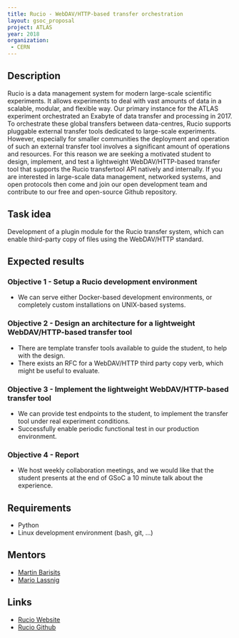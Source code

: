 ```yaml
---
title: Rucio - WebDAV/HTTP-based transfer orchestration
layout: gsoc_proposal
project: ATLAS
year: 2018
organization:
 - CERN
---
```


## Description

Rucio is a data management system for modern large-scale scientific experiments. It allows experiments to deal with vast amounts of data in a scalable, modular, and flexible way. Our primary instance for the ATLAS experiment orchestrated an Exabyte of data transfer and processing in 2017. To orchestrate these global transfers between data-centres, Rucio supports pluggable external transfer tools dedicated to large-scale experiments. However, especially for smaller communities the deployment and operation of such an external transfer tool involves a significant amount of operations and resources. For this reason we are seeking a motivated student to design, implement, and test a lightweight WebDAV/HTTP-based transfer tool that supports the Rucio transfertool API natively and internally. If you are interested in large-scale data management, networked systems, and open protocols then come and join our open development team and contribute to our free and open-source Github repository.

## Task idea

Development of a plugin module for the Rucio transfer system, which can enable third-party copy of files using the WebDAV/HTTP standard.

## Expected results

### Objective 1 - Setup a Rucio development environment

- We can serve either Docker-based development environments, or completely custom installations on UNIX-based systems.

### Objective 2 - Design an architecture for a lightweight WebDAV/HTTP-based transfer tool

- There are template transfer tools available to guide the student, to help with the design.
- There exists an RFC for a WebDAV/HTTP third party copy verb, which might be useful to evaluate.

### Objective 3 - Implement the lightweight WebDAV/HTTP-based transfer tool

- We can provide test endpoints to the student, to implement the transfer tool under real experiment conditions.
- Successfully enable periodic functional test in our production environment.

### Objective 4 - Report

- We host weekly collaboration meetings, and we would like that the student presents at the end of GSoC a 10 minute talk about the experience.

## Requirements

- Python
- Linux development environment (bash, git, ...)

## Mentors

- [Martin Barisits](mailto:Martin.Barisits@cern.ch)
- [Mario Lassnig](mailto:Mario.Lassnig@cern.ch)

## Links

- [Rucio Website](https://rucio.cern.ch)
- [Rucio Github](https://github.com/rucio/rucio)

